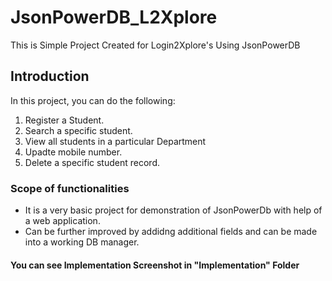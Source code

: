 # JsonPowerDB_L2Xplore
This is Simple Project Created for Login2Xplore's Using JsonPowerDB

## Introduction
In this project, you can do the following:
1. Register a Student.
2. Search a specific student.
3. View all students in a particular Department
4. Upadte mobile number.
5. Delete a specific student record.

### Scope of functionalities
* It is a very basic project for demonstration of JsonPowerDb with help of a web application. 
* Can be further improved by addidng additional fields and can be made into a working DB manager.

#### You can see Implementation Screenshot in "Implementation" Folder
